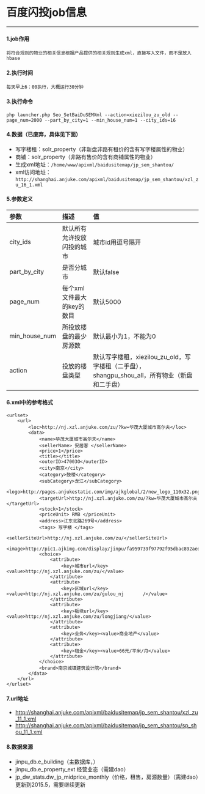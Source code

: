 百度闪投job信息  
=====================
------------------

#### 1.job作用

```
将符合规则的物业的相关信息根据产品提供的相关规则生成xml，直接写入文件，而不是放入hbase
```
#### 2.执行时间

```
每天早上6：00执行，大概运行30分钟
```

#### 3.执行命令
```
php launcher.php Seo_SetBaiDuSEMXml --action=xiezilou_zu_old --page_num=2000 --part_by_city=1 --min_house_num=1 --city_ids=16
```
#### 4.数据（已废弃，具体见下面）
* 写字楼租：solr_property（非新盘非路有租价的含有写字楼属性的物业）
* 商铺：solr_property（非路有售价的含有商铺属性的物业）
* 生成xml地址：`/home/www/apixml/baidusitemap/jp_sem_shantou/`
* xml访问地址：
`http://shanghai.anjuke.com/apixml/baidusitemap/jp_sem_shantou/xzl_zu_16_1.xml`

#### 5.参数定义


参数|描述|值|
:---------------|:---------------|:---------------
city_ids| 默认所有允许投放闪投的城市|城市id用逗号隔开
part_by_city | 是否分城市|默认false
page_num | 每个xml文件最大的key的数目|默认5000
min_house_num| 所投放楼盘的最少房源数|默认最小为1，不能为0
action | 投放的楼盘类型|默认写字楼租，xiezilou_zu_old，写字楼租（二手盘），shangpu_shou_all，所有物业（新盘和二手盘）


#### 6.xml中的参考格式
```
<urlset>
    <url>
        <loc>http://nj.xzl.anjuke.com/zu/?kw=华茂大厦城市高尔夫</loc>
        <data>
            <name>华茂大厦城市高尔夫</name>
            <sellerName> 安居客 </sellerName>
            <price>1</price>
            <title></title>
            <outerID>47003O</outerID>
            <city>南京</city>
            <category>鼓楼</category>
            <subCategory>龙江</subCategory>
            <logo>http://pages.anjukestatic.com/img/ajkglobal/2/new_logo_110x32.png</logo>
            <targetUrl>http://nj.xzl.anjuke.com/zu/?kw=华茂大厦城市高尔夫</targetUrl>
            <stock>1</stock>
            <priceUnit> RMB </priceUnit>
            <address>江东北路269号</address>
            <tags> 写字楼 </tags>
            <sellerSiteUrl>http://nj.xzl.anjuke.com/zu/</sellerSiteUrl>
            <image>http://pic1.ajkimg.com/display/jinpu/fa959739f97792f95dbac892aedf20a0/500x333c.jpg</image>
            <choice>
                <attribute>
                    <key>城市url</key><value>http://nj.xzl.anjuke.com/zu/</value>
                </attribute>
                <attribute>
                    <key>区域url</key><value>http://nj.xzl.anjuke.com/zu/gulou_nj       /</value>
                </attribute>
                <attribute>
                    <key>板块url</key><value>http://nj.xzl.anjuke.com/zu/longjiang/</value>
                </attribute>
                <attribute>
                    <key>业务</key><value>商业地产</value>
                </attribute>
                <attribute>
                    <key>租金</key><value>66元/平米/月</value>
                </attribute>
            </choice>
            <brand>南京城镇建筑设计院</brand>
        </data>
    </url>
</urlset>
```

#### 7.url地址

- http://shanghai.anjuke.com/apixml/baidusitemap/jp_sem_shantou/xzl_zu_11_1.xml
- http://shanghai.anjuke.com/apixml/baidusitemap/jp_sem_shantou/sp_shou_11_1.xml

#### 8.数据来源

- jinpu_db.e_building（主数据库，）
- jinpu_db.e_property_ext 经营业态（需建dao）
- jp_dw_stats.dw_jp_midprice_monthly（价格，租售，房源数量）（需建dao）更新到2015.5，需要继续更新

